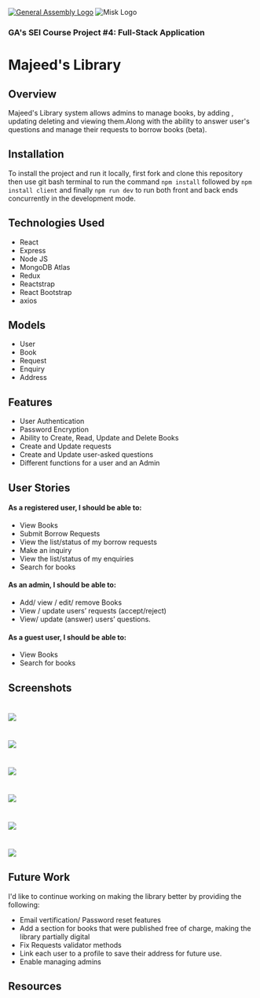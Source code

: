 
[![General Assembly Logo](https://camo.githubusercontent.com/1a91b05b8f4d44b5bbfb83abac2b0996d8e26c92/687474703a2f2f692e696d6775722e636f6d2f6b6538555354712e706e67)](https://generalassemb.ly/education/web-development-immersive)
![Misk Logo](https://i.ibb.co/KmXhJbm/Webp-net-resizeimage-1.png)

### GA's SEI Course Project #4: Full-Stack Application

# Majeed's Library

## Overview
Majeed's Library system allows admins to manage books, by adding , updating deleting and viewing them.Along with the ability to answer user's questions and manage their requests to borrow books (beta). 

## Installation
To install the project and run it locally, first fork and clone this repository then use git bash terminal to run the command
``` npm install ``` followed by ``` npm install client ``` and finally ``` npm run dev ``` to run both front and back ends concurrently in the development mode.

## Technologies Used
* React
* Express
* Node JS
* MongoDB Atlas
* Redux
* Reactstrap
* React Bootstrap
* axios



## Models
* User
* Book
* Request
* Enquiry
* Address

## Features
* User Authentication
* Password Encryption
* Ability to Create, Read, Update and Delete Books
* Create and Update requests
* Create and Update user-asked questions
* Different functions for a user and an Admin

## User Stories
#### As a registered user, I should be able to:
*	View Books
*	Submit Borrow Requests
*	View the list/status of my borrow requests
*	Make an inquiry 
*	View the list/status of my enquiries
*	Search for books

#### As an admin, I should be able to:
*	Add/ view / edit/ remove Books
*	View / update users’ requests (accept/reject)
*	View/ update (answer) users’ questions.

#### As a guest user, I should be able to:
*	View Books
*	Search for books

## Screenshots

# <img align="center" src="images/1.png"></img>
# <img align="center" src="images/2.png"></img>
# <img align="center" src="images/3.png"></img>
# <img align="center" src="images/4.png"></img>
# <img align="center" src="images/5.png"></img>
# <img align="center" src="images/6.png"></img>

## Future Work
I'd like to continue working on making the library better by providing the following:
* Email vertification/ Password reset features
* Add a section for books that were published free of charge, making the library partially digital
* Fix Requests validator methods
* Link each user to a profile to save their address for future use.
* Enable managing admins


## Resources
